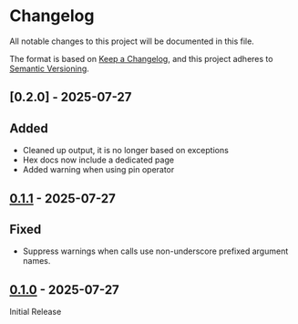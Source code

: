 # Changelog

All notable changes to this project will be documented in this file.

The format is based on [Keep a Changelog](https://keepachangelog.com/en/1.1.0/),
and this project adheres to [Semantic Versioning](https://semver.org/spec/v2.0.0.html).

## [0.2.0] - 2025-07-27

## Added
- Cleaned up output, it is no longer based on exceptions
- Hex docs now include a dedicated page
- Added warning when using pin operator

## [0.1.1] - 2025-07-27

## Fixed
- Suppress warnings when calls use non-underscore prefixed argument names.

## [0.1.0] - 2025-07-27

Initial Release

[0.1.2]: https://github.com/ollien/twine/releases/tag/v0.1.1..v0.1.2
[0.1.1]: https://github.com/ollien/twine/releases/tag/v0.1.0..v0.1.1
[0.1.0]: https://github.com/ollien/twine/releases/tag/v0.1.0
